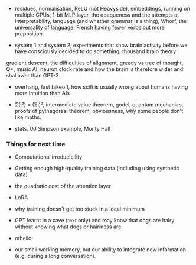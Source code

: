 + residues, normalisation, ReLU (not Heavyside), embeddings,
running on multiple GPUs, 1-bit MLP layer, the opaqueness and the attempts at
interpretability, language (and whether grammar is a thing), Whorf,
the universality of language, French having fewer verbs but more preposition.

+ system 1 and system 2, experiments that show brain activity
before we have consciously decided to do something,
thousand brain theory

gradient descent, the difficulties of alignment,
greedy vs tree of thought, Q*, music AI, neuron clock rate
and how the brain is therefore wider and shallower than GPT-3

+ overhang, fast takeoff, how scifi is usually wrong about humans having
more intuition than AIs

+ Σ(i³) = (Σi)², intermediate value theorem, godel, quantum mechanics,
proofs of pythagoras' theorem, obviousness, why some people don't like maths.

+ stats, OJ Simpson example, Monty Hall


### Things for next time

+ Computational irreducibility

+ Getting enough high-quality training data (including using synthetic data)

+ the quadratic cost of the attention layer

+ LoRA

+ why training doesn't get too stuck in a local minimum

+ GPT learnt in a cave (text only) and may know that dogs are
hairy without knowing what dogs or hairiness are.

+ othello

+ our small working memory, but our ability to integrate new information
(e.g. during a long conversation).
